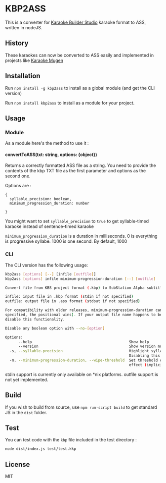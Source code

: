 # KBP2ASS

This is a converter for [Karaoke Builder Studio](https://www.karaokebuilder.com/kbstudio.php) karaoke format to ASS, written in nodeJS.

## History

These karaokes can now be converted to ASS easily and implemented in projects like [Karaoke Mugen](http://karaokes.moe)

## Installation

Run `npm install -g kbp2ass` to install as a global module (and get the CLI version)

Run `npm install kbp2ass` to install as a module for your project.

## Usage

### Module

As a module here's the method to use it :

#### convertToASS(txt: string, options: {object})

Returns a correctly formatted ASS file as a string. You need to provide the contents of the kbp TXT file as the first parameter and options as the second one.

Options are :

```JS
{
  syllable_precision: boolean,
  minimum_progression_duration: number

}
```

You might want to set `syllable_precision` to `true` to get syllable-timed karaoke instead of sentence-timed karaoke

`minimum_progression_duration` is a duration in milliseconds. 0 is everything is progressive syllabe.
1000 is one second. By default, 1000

### CLI

The CLI version has the following usage:

```sh
kbp2ass [options] [--] [infile [outfile]]
kbp2ass [options] infile minimum-progression-duration [--] [outfile]

Convert file from KBS project format (.kbp) to SubStation Alpha subtitle (.ass)

infile:	input file in .kbp format (stdin if not specified)
outfile: output file in .ass format (stdout if not specified)

For compatibility with older releases, minimum-progression-duration can be specified as a positional parameter instead of an option (if both are
specified, the positional wins). If your output file name happens to be a number, use -- at some point before the second positional parameter to
disable this functionality.

Disable any boolean option with --no-[option]

Options:
      --help                                            Show help
      --version                                         Show version number
  -s, --syllable-precision                              Highlight syllables individually instead of combining lines into a single string.
                                                        Disabling this is not recommended. (default: true)
  -m, --minimum-progression-duration, --wipe-threshold  Set threshold of syllable display time in milliseconds before using progressive wipe
                                                        effect (implicit default 1000)

```

stdin support is currently only available on \*nix platforms. outfile support is not yet implemented.

## Build

If you wish to build from source, use `npm run-script build` to get standard JS in the `dist` folder.

## Test

You can test code with the `kbp` file included in the test directory :

```sh
node dist/index.js test/test.kkp
```

## License

MIT
